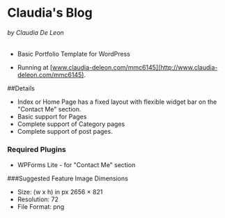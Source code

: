 # Claudia's Blog
###### by Claudia De Leon

* Basic Portfolio Template for WordPress

* Running at [www.claudia-deleon.com/mmc6145](http://www.claudia-deleon.com/mmc6145).

##Details
* Index or Home Page has a fixed layout with flexible widget bar on the "Contact Me" section.
* Basic support for Pages
* Complete support of Category pages
* Complete support of post pages.

### Required Plugins
* WPForms Lite - for "Contact Me" section

###Suggested Feature Image Dimensions
* Size: (w x h) in px 2656 × 821
* Resolution: 72
* File Format: png
